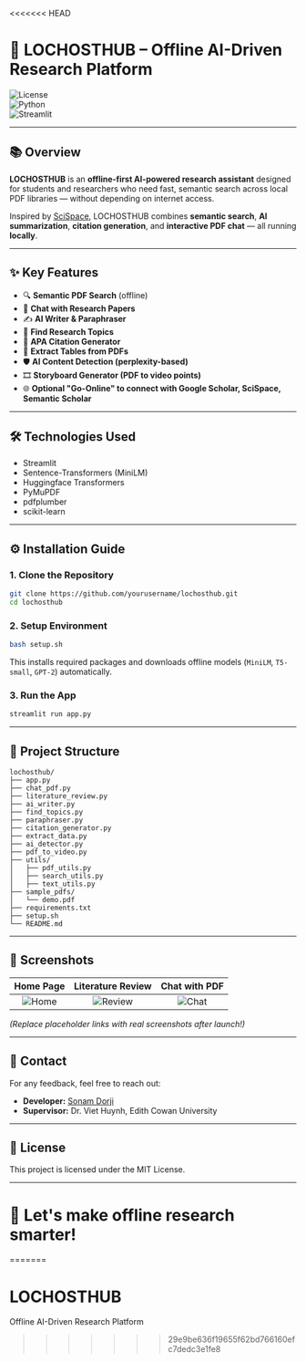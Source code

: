 <<<<<<< HEAD

# 🚀 LOCHOSTHUB – Offline AI-Driven Research Platform

![License](https://img.shields.io/badge/license-MIT-green.svg)  
![Python](https://img.shields.io/badge/Python-3.8+-blue.svg)  
![Streamlit](https://img.shields.io/badge/Streamlit-Enabled-orange.svg)

---

## 📚 Overview
**LOCHOSTHUB** is an **offline-first AI-powered research assistant** designed for students and researchers who need fast, semantic search across local PDF libraries — without depending on internet access.  

Inspired by [SciSpace](https://scispace.com/), LOCHOSTHUB combines **semantic search**, **AI summarization**, **citation generation**, and **interactive PDF chat** — all running **locally**.

---

## ✨ Key Features

- 🔍 **Semantic PDF Search** (offline)
- 💬 **Chat with Research Papers**
- ✍️ **AI Writer & Paraphraser**
- 🧠 **Find Research Topics**
- 📖 **APA Citation Generator**
- 🧹 **Extract Tables from PDFs**
- 🛡️ **AI Content Detection (perplexity-based)**
- 🎞️ **Storyboard Generator (PDF to video points)**
- 🌐 **Optional "Go-Online" to connect with Google Scholar, SciSpace, Semantic Scholar**

---

## 🛠️ Technologies Used
- Streamlit
- Sentence-Transformers (MiniLM)
- Huggingface Transformers
- PyMuPDF
- pdfplumber
- scikit-learn

---

## ⚙️ Installation Guide

### 1. Clone the Repository
```bash
git clone https://github.com/yourusername/lochosthub.git
cd lochosthub
```

### 2. Setup Environment
```bash
bash setup.sh
```
This installs required packages and downloads offline models (`MiniLM`, `T5-small`, `GPT-2`) automatically.

### 3. Run the App
```bash
streamlit run app.py
```

---

## 📂 Project Structure

```
lochosthub/
├── app.py
├── chat_pdf.py
├── literature_review.py
├── ai_writer.py
├── find_topics.py
├── paraphraser.py
├── citation_generator.py
├── extract_data.py
├── ai_detector.py
├── pdf_to_video.py
├── utils/
│   ├── pdf_utils.py
│   ├── search_utils.py
│   ├── text_utils.py
├── sample_pdfs/
│   └── demo.pdf
├── requirements.txt
├── setup.sh
└── README.md
```

---

## 📸 Screenshots

| Home Page | Literature Review | Chat with PDF |
|:---------:|:------------------:|:-------------:|
| ![Home](https://via.placeholder.com/400x200?text=Home) | ![Review](https://via.placeholder.com/400x200?text=Literature+Review) | ![Chat](https://via.placeholder.com/400x200?text=Chat+with+PDF) |

*(Replace placeholder links with real screenshots after launch!)*

---

## 💬 Contact
For any feedback, feel free to reach out:

- **Developer:** [Sonam Dorji](mailto:your_email@example.com)
- **Supervisor:** Dr. Viet Huynh, Edith Cowan University

---

## 📄 License
This project is licensed under the MIT License.

---

# 🚀 Let's make offline research smarter!
=======
# LOCHOSTHUB
Offline AI-Driven Research Platform
>>>>>>> 29e9be636f19655f62bd766160efc7dedc3e1fe8
